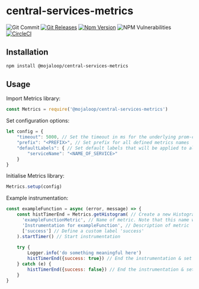 # central-services-metrics
![Git Commit](https://img.shields.io/github/last-commit/mojaloop/central-services-metrics.svg?style=flat)
[![Git Releases](https://img.shields.io/github/release/mojaloop/central-services-metrics.svg?style=flat)](https://github.com/mojaloop/central-services-metrics/releases)
[![Npm Version](https://img.shields.io/npm/v/@mojaloop/central-services-metrics.svg?style=flat)](https://www.npmjs.com/package/@mojaloop/central-services-metrics)
![NPM Vulnerabilities](https://img.shields.io/snyk/vulnerabilities/npm/@mojaloop/central-services-metrics.svg?style=flat)
[![CircleCI](https://circleci.com/gh/mojaloop/central-services-metrics.svg?style=svg)](https://circleci.com/gh/mojaloop/central-services-metrics)

## Installation

```bash
npm install @mojaloop/central-services-metrics
```

## Usage

Import Metrics library:
```javascript
const Metrics = require('@mojaloop/central-services-metrics')
```

Set configuration options:
```javascript
let config = {
    "timeout": 5000, // Set the timeout in ms for the underlying prom-client library. Default is '5000'.
    "prefix": "<PREFIX>", // Set prefix for all defined metrics names
    "defaultLabels": { // Set default labels that will be applied to all metrics
        "serviceName": "<NAME_OF_SERVICE>"
    }
}
```

Initialise Metrics library:
```JAVASCRIPT
Metrics.setup(config)

```

Example instrumentation:
```javascript
const exampleFunction = async (error, message) => {
    const histTimerEnd = Metrics.getHistogram( // Create a new Histogram instrumentation
      'exampleFunctionMetric', // Name of metric. Note that this name will be concatenated after the prefix set in the config. i.e. '<PREFIX>_exampleFunctionMetric'
      'Instrumentation for exampleFunction', // Description of metric
      ['success'] // Define a custom label 'success'
    ).startTimer() // Start instrumentation
    
    try {
        Logger.info('do something meaningful here')
        histTimerEnd({success: true}) // End the instrumentation & set custom label 'success=true'
    } catch (e) {
        histTimerEnd({success: false}) // End the instrumentation & set custom label 'success=false'
    }
}
```
